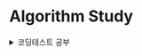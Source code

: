 # Algorithm Study
<details>
<summary>코딩테스트 공부</summary>

<br>

- 사용언어 : C언어

- 사이트 : [Programmers](https://school.programmers.co.kr/learn/challenges?order=acceptance_desc&page=1), [Baekjoon](https://www.acmicpc.net/)
</details>
